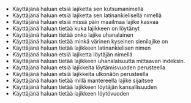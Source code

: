 * Käyttäjänä haluan etsiä lajiketta sen kutsumanimellä
* Käyttäjänä haluan etsiä lajiketta sen latinankielisellä nimellä
* Käyttäjänä haluan etsiä missä päin maailmaa lajike kasvaa
* Käyttäjänä haluan tietää kuka lajikkeen on löytänyt
* Käyttäjänä haluan tietää onko lajike uhanalainen
* Käyttäjänä haluan tietää minkä värinen kyseinen sienilajike on
* Käyttäjänä haluan tietää lajikkeen latinankielisen nimen
* Käyttäjänä haluan etsiä lajiketta löytäjän nimellä
* Käyttäjänä haluan tietää lajikkeen uhanalaisuutta mittaavan indeksin.
* Käyttäjänä haluan etsiä lajikkeita löytämisvuoden perusteella
* Käyttäjänä haluan etsiä lajikkeita ulkonäön perusteella
* Käyttäjänä haluan tietää millä mantereella lajike sijaitsee
* Käyttäjänä haluan tietää lajikkeen löytäjän kansallisuuden
* Käyttäjänä haluan tietää lajikkeen löytövuoden
